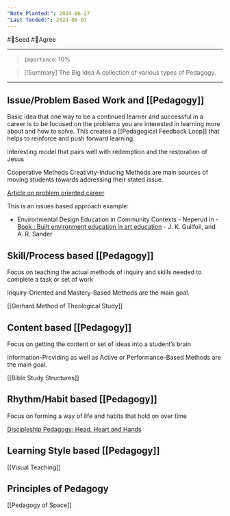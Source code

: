 ```yaml
---
"Note Planted:": 2024-06-27
"Last Tended:": 2024-08-07
---
```

#🌱Seed  #🙂Agree
****
 >`Importance`: 10%

>[!Summary] The Big Idea
> A collection of various types of Pedagogy.

* * *
## Issue/Problem Based Work and [[Pedagogy]]

Basic idea that one way to be a continued learner and successful in a career is to be focused on the problems you are interested in learning more about and how to solve. This creates a [[Pedagogical Feedback Loop]] that helps to reinforce and push forward learning. 

interesting model that pairs well with redemption and the restoration of Jesus

Cooperative Methods Creativity-Inducing Methods are main sources of moving students towards addressing their stated issue.

[Article on problem oriented career](https://danielmiessler.com/p/plan-career-around-problems)

This is an issues based approach example: 
- Environmental Design Education in Community Contexts - Neperud in - [Book : Built environment education in art education](https://archive.org/details/isbn_1890160059) - J. K. Guilfoil, and A. R. Sander 

## Skill/Process based [[Pedagogy]]

Focus on teaching the actual methods of inquiry and skills needed to complete a task or set of work
  
Inquiry-Oriented and Mastery-Based Methods are the main goal.

[[Gerhard Method of Theological Study]]
  

## Content based [[Pedagogy]]

Focus on getting the content or set of ideas into a student’s brain

Information-Providing as well as Active or Performance-Based Methods are the main goal.

[[Bible Study Structures]]

## Rhythm/Habit based [[Pedagogy]] 

Focus on forming a way of life and habits that hold on over time

[Discipleship Pedagogy: Head, Heart and Hands ](https://drive.google.com/file/d/1GCuBWGA3SCKOnnqtHS9nNbmVjHy4z1T3/view?usp=drivesdk)
  
## Learning Style based [[Pedagogy]]

[[Visual Teaching]]

## Principles of Pedagogy 
 [[Pedagogy of Space]] 